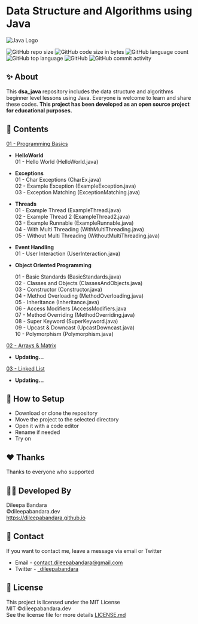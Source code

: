 # Data Structure and Algorithms using Java

![Java Logo](https://img.icons8.com/color/98/000000/java.png)


![GitHub repo size](https://img.shields.io/github/repo-size/dileepabandara/dsa_java?color=red&label=repository%20size)
![GitHub code size in bytes](https://img.shields.io/github/languages/code-size/dileepabandara/dsa_java?color=red)
![GitHub language count](https://img.shields.io/github/languages/count/dileepabandara/dsa_java)
![GitHub top language](https://img.shields.io/github/languages/top/dileepabandara/dsa_java)
![GitHub](https://img.shields.io/github/license/dileepabandara/dsa_java?color=yellow)
![GitHub commit activity](https://img.shields.io/github/commit-activity/m/dileepabandara/dsa_java?color=brightgreen&label=commits)

## ✨ About

This **dsa_java** repository includes the data structure and algorithms beginner level lessons using Java. Everyone is welcome to learn and share these codes. **This project has been developed as an open source project for educational purposes.**


## 🎒 Contents

[01 - Programming Basics](https://github.com/dileepabandara/dsa_java/tree/main/01-Programming-Basics)

- **HelloWorld**  
  01 - Hello World (HelloWorld.java)

- **Exceptions**  
  01 - Char Exceptions (CharEx.java)  
  02 - Example Exception (ExampleException.java)  
  03 - Exception Matching (ExceptionMatching.java)

- **Threads**  
  01 - Example Thread (ExampleThread.java)  
  02 - Example Thread 2 (ExampleThread2.java)  
  03 - Example Runnable (ExampleRunnable.java)  
  04 - With Multi Threading (WithMultiThreading.java)  
  05 - Without Multi Threading (WithoutMultiThreading.java)

- **Event Handling**  
  01 - User Interaction (UserInteraction.java)

- **Object Oriented Programming**

  01 - Basic Standards (BasicStandards.java)  
  02 - Classes and Objects (ClassesAndObjects.java)  
  03 - Constructor (Constructor.java)  
  04 - Method Overloading (MethodOverloading.java)  
  05 - Inheritance (Inheritance.java)  
  06 - Access Modifiers (AccessModifiers.java  
  07 - Method Overriding (MethodOverriding.java)  
  08 - Super Keyword (SuperKeyword.java)  
  09 - Upcast & Downcast (UpcastDowncast.java)  
  10 - Polymorphism (Polymorphism.java)

[02 - Arrays & Matrix](https://github.com/dileepabandara/dsa_java/tree/main/02-PDSA-Arrays-%26-Matrix)

- **Updating...**  

[03 - Linked List](https://github.com/dileepabandara/dsa_java/tree/main/03-Linked-List)

- **Updating...**  

## 🍃 How to Setup

- Download or clone the repository
- Move the project to the selected directory
- Open it with a code editor
- Rename if needed
- Try on

## ❤️ Thanks

Thanks to everyone who supported

## 👨‍💻 Developed By

Dileepa Bandara  
©dileepabandara.dev  
https://dileepabandara.github.io

## 💬 Contact

If you want to contact me, leave a message via email or Twitter

- Email - <contact.dileepabandara@gmail.com>
- Twitter - [_dileepabandara](https://twitter.com/_dileepabandara)

## 📜 License

This project is licensed under the MIT License  
MIT ©dileepabandara.dev  
See the license file for more details [LICENSE.md](https://github.com/dileepabandara/dsa_java/blob/main/LICENSE)
